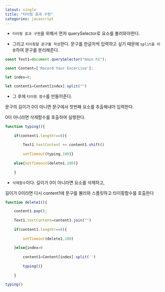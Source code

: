 ```yaml
---
latout: single
title: "타이핑 효과 구현"
categories: javascript
---
```


- `타이핑 효과 구현`을 위해서 먼저 querySelector로 요소를 불러와야한다.

- 그리고 `타이핑할 문구를 작성`한다. 문구를 한글자씩 입력하고 싶기 때문에 `split을 이용`하여 문구를 분리해준다.

```javascript
const Text1=document.querySelector("main h1");

const Content=['Record Your Excercise'];

let index=0;

let content1=Content[index].split("")
```


- 그 후에 `타이핑 함수`를 만들어준다.

문구의 길이가 0이 아니면 문구에서 첫번째 요소를 추출해내어 입력한다.

0이 아니라면 삭제함수를 호출하여 실행한다.

```javascript
function typing(){
    
    if(content1.length!==0){
        
        Text1.textContent += content1.shift()
        
        setTimeout(typing,100)}
    
    else{setTimeout(delete1,100)}
   
    }
```

- `삭제함수`이다. 길이가 0이 아니라면 요소를 삭제하고,

길이가 0이라면 다시 content1에 문구를 불러와 스플릿하고 타이핑함수를 호출한다

```javascript
function delete1(){

    content1.pop();
    
    Text1.textContent=content1.join("")
    
    if(content1.length!==0){
        
        setTimeout(delete1,100)
    
    }else{index=0
        
        content1=Content[index].split('')
        
        typing()}
    
    }
        
typing()
```
